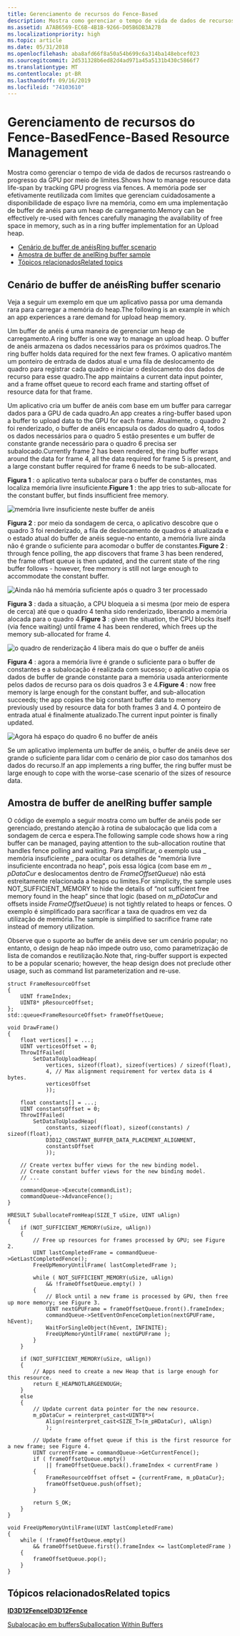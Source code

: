 ```yaml
---
title: Gerenciamento de recursos do Fence-Based
description: Mostra como gerenciar o tempo de vida de dados de recursos rastreando o progresso da GPU por meio de limites. A memória pode ser efetivamente reutilizada com limites que gerenciam cuidadosamente a disponibilidade de espaço livre na memória, como em uma implementação de buffer de anéis para um heap de carregamento.
ms.assetid: A7AB6569-EC6B-4B1B-9266-D05B6DB3A27B
ms.localizationpriority: high
ms.topic: article
ms.date: 05/31/2018
ms.openlocfilehash: aba8afd66f8a50a54b699c6a314ba148ebcef023
ms.sourcegitcommit: 2d531328b6ed82d4ad971a45a5131b430c5866f7
ms.translationtype: MT
ms.contentlocale: pt-BR
ms.lasthandoff: 09/16/2019
ms.locfileid: "74103610"
---
```

# <a name="fence-based-resource-management"></a><span data-ttu-id="6b2e5-104">Gerenciamento de recursos do Fence-Based</span><span class="sxs-lookup"><span data-stu-id="6b2e5-104">Fence-Based Resource Management</span></span>

<span data-ttu-id="6b2e5-105">Mostra como gerenciar o tempo de vida de dados de recursos rastreando o progresso da GPU por meio de limites.</span><span class="sxs-lookup"><span data-stu-id="6b2e5-105">Shows how to manage resource data life-span by tracking GPU progress via fences.</span></span> <span data-ttu-id="6b2e5-106">A memória pode ser efetivamente reutilizada com limites que gerenciam cuidadosamente a disponibilidade de espaço livre na memória, como em uma implementação de buffer de anéis para um heap de carregamento.</span><span class="sxs-lookup"><span data-stu-id="6b2e5-106">Memory can be effectively re-used with fences carefully managing the availability of free space in memory, such as in a ring buffer implementation for an Upload heap.</span></span>

-   [<span data-ttu-id="6b2e5-107">Cenário de buffer de anéis</span><span class="sxs-lookup"><span data-stu-id="6b2e5-107">Ring buffer scenario</span></span>](#ring-buffer-scenario)
-   [<span data-ttu-id="6b2e5-108">Amostra de buffer de anel</span><span class="sxs-lookup"><span data-stu-id="6b2e5-108">Ring buffer sample</span></span>](#ring-buffer-sample)
-   [<span data-ttu-id="6b2e5-109">Tópicos relacionados</span><span class="sxs-lookup"><span data-stu-id="6b2e5-109">Related topics</span></span>](#related-topics)

## <a name="ring-buffer-scenario"></a><span data-ttu-id="6b2e5-110">Cenário de buffer de anéis</span><span class="sxs-lookup"><span data-stu-id="6b2e5-110">Ring buffer scenario</span></span>

<span data-ttu-id="6b2e5-111">Veja a seguir um exemplo em que um aplicativo passa por uma demanda rara para carregar a memória do heap.</span><span class="sxs-lookup"><span data-stu-id="6b2e5-111">The following is an example in which an app experiences a rare demand for upload heap memory.</span></span>

<span data-ttu-id="6b2e5-112">Um buffer de anéis é uma maneira de gerenciar um heap de carregamento.</span><span class="sxs-lookup"><span data-stu-id="6b2e5-112">A ring buffer is one way to manage an upload heap.</span></span> <span data-ttu-id="6b2e5-113">O buffer de anéis armazena os dados necessários para os próximos quadros.</span><span class="sxs-lookup"><span data-stu-id="6b2e5-113">The ring buffer holds data required for the next few frames.</span></span> <span data-ttu-id="6b2e5-114">O aplicativo mantém um ponteiro de entrada de dados atual e uma fila de deslocamento de quadro para registrar cada quadro e iniciar o deslocamento dos dados de recurso para esse quadro.</span><span class="sxs-lookup"><span data-stu-id="6b2e5-114">The app maintains a current data input pointer, and a frame offset queue to record each frame and starting offset of resource data for that frame.</span></span>

<span data-ttu-id="6b2e5-115">Um aplicativo cria um buffer de anéis com base em um buffer para carregar dados para a GPU de cada quadro.</span><span class="sxs-lookup"><span data-stu-id="6b2e5-115">An app creates a ring-buffer based upon a buffer to upload data to the GPU for each frame.</span></span> <span data-ttu-id="6b2e5-116">Atualmente, o quadro 2 foi renderizado, o buffer de anéis encapsula os dados do quadro 4, todos os dados necessários para o quadro 5 estão presentes e um buffer de constante grande necessário para o quadro 6 precisa ser subalocado.</span><span class="sxs-lookup"><span data-stu-id="6b2e5-116">Currently frame 2 has been rendered, the ring buffer wraps around the data for frame 4, all the data required for frame 5 is present, and a large constant buffer required for frame 6 needs to be sub-allocated.</span></span>

<span data-ttu-id="6b2e5-117">**Figura 1** : o aplicativo tenta subalocar para o buffer de constantes, mas localiza memória livre insuficiente.</span><span class="sxs-lookup"><span data-stu-id="6b2e5-117">**Figure 1** : the app tries to sub-allocate for the constant buffer, but finds insufficient free memory.</span></span>

![memória livre insuficiente neste buffer de anéis](images/ring-buffer-1.png)

<span data-ttu-id="6b2e5-119">**Figura 2** : por meio da sondagem de cerca, o aplicativo descobre que o quadro 3 foi renderizado, a fila de deslocamento de quadros é atualizada e o estado atual do buffer de anéis segue-no entanto, a memória livre ainda não é grande o suficiente para acomodar o buffer de constantes.</span><span class="sxs-lookup"><span data-stu-id="6b2e5-119">**Figure 2** : through fence polling, the app discovers that frame 3 has been rendered, the frame offset queue is then updated, and the current state of the ring buffer follows - however, free memory is still not large enough to accommodate the constant buffer.</span></span>

![Ainda não há memória suficiente após o quadro 3 ter processado](images/ring-buffer-2.png)

<span data-ttu-id="6b2e5-121">**Figura 3** : dada a situação, a CPU bloqueia a si mesma (por meio de espera de cerca) até que o quadro 4 tenha sido renderizado, liberando a memória alocada para o quadro 4.</span><span class="sxs-lookup"><span data-stu-id="6b2e5-121">**Figure 3** : given the situation, the CPU blocks itself (via fence waiting) until frame 4 has been rendered, which frees up the memory sub-allocated for frame 4.</span></span>

![o quadro de renderização 4 libera mais do que o buffer de anéis](images/ring-buffer-3.png)

<span data-ttu-id="6b2e5-123">**Figura 4** : agora a memória livre é grande o suficiente para o buffer de constantes e a subalocação é realizada com sucesso; o aplicativo copia os dados de buffer de grande constante para a memória usada anteriormente pelos dados de recurso para os dois quadros 3 e 4.</span><span class="sxs-lookup"><span data-stu-id="6b2e5-123">**Figure 4** : now free memory is large enough for the constant buffer, and sub-allocation succeeds; the app copies the big constant buffer data to memory previously used by resource data for both frames 3 and 4.</span></span> <span data-ttu-id="6b2e5-124">O ponteiro de entrada atual é finalmente atualizado.</span><span class="sxs-lookup"><span data-stu-id="6b2e5-124">The current input pointer is finally updated.</span></span>

![Agora há espaço do quadro 6 no buffer de anéis](images/ring-buffer-4.png)

<span data-ttu-id="6b2e5-126">Se um aplicativo implementa um buffer de anéis, o buffer de anéis deve ser grande o suficiente para lidar com o cenário de pior caso dos tamanhos dos dados do recurso.</span><span class="sxs-lookup"><span data-stu-id="6b2e5-126">If an app implements a ring buffer, the ring buffer must be large enough to cope with the worse-case scenario of the sizes of resource data.</span></span>

## <a name="ring-buffer-sample"></a><span data-ttu-id="6b2e5-127">Amostra de buffer de anel</span><span class="sxs-lookup"><span data-stu-id="6b2e5-127">Ring buffer sample</span></span>

<span data-ttu-id="6b2e5-128">O código de exemplo a seguir mostra como um buffer de anéis pode ser gerenciado, prestando atenção à rotina de subalocação que lida com a sondagem de cerca e espera.</span><span class="sxs-lookup"><span data-stu-id="6b2e5-128">The following sample code shows how a ring buffer can be managed, paying attention to the sub-allocation routine that handles fence polling and waiting.</span></span> <span data-ttu-id="6b2e5-129">Para simplificar, o exemplo usa \_ memória insuficiente \_ para ocultar os detalhes de "memória livre insuficiente encontrada no heap", pois essa lógica (com base em *m \_ pDataCur* e deslocamentos dentro de *FrameOffsetQueue*) não está estreitamente relacionada a heaps ou limites.</span><span class="sxs-lookup"><span data-stu-id="6b2e5-129">For simplicity, the sample uses NOT\_SUFFICIENT\_MEMORY to hide the details of “not sufficient free memory found in the heap” since that logic (based on *m\_pDataCur* and offsets inside *FrameOffsetQueue*) is not tightly related to heaps or fences.</span></span> <span data-ttu-id="6b2e5-130">O exemplo é simplificado para sacrificar a taxa de quadros em vez da utilização de memória.</span><span class="sxs-lookup"><span data-stu-id="6b2e5-130">The sample is simplified to sacrifice frame rate instead of memory utilization.</span></span>

<span data-ttu-id="6b2e5-131">Observe que o suporte ao buffer de anéis deve ser um cenário popular; no entanto, o design de heap não impede outro uso, como parametrização de lista de comandos e reutilização.</span><span class="sxs-lookup"><span data-stu-id="6b2e5-131">Note that, ring-buffer support is expected to be a popular scenario; however, the heap design does not preclude other usage, such as command list parameterization and re-use.</span></span>

``` syntax
struct FrameResourceOffset
{
    UINT frameIndex;
    UINT8* pResourceOffset;
};
std::queue<FrameResourceOffset> frameOffsetQueue;

void DrawFrame()
{
    float vertices[] = ...;
    UINT verticesOffset = 0;
    ThrowIfFailed(
        SetDataToUploadHeap(
            vertices, sizeof(float), sizeof(vertices) / sizeof(float), 
            4, // Max alignment requirement for vertex data is 4 bytes.
            verticesOffset
            ));

    float constants[] = ...;
    UINT constantsOffset = 0;
    ThrowIfFailed(
        SetDataToUploadHeap(
            constants, sizeof(float), sizeof(constants) / sizeof(float), 
            D3D12_CONSTANT_BUFFER_DATA_PLACEMENT_ALIGNMENT,
            constantsOffset
            ));

    // Create vertex buffer views for the new binding model. 
    // Create constant buffer views for the new binding model. 
    // ...

    commandQueue->Execute(commandList);
    commandQueue->AdvanceFence();
}

HRESULT SuballocateFromHeap(SIZE_T uSize, UINT uAlign)
{
    if (NOT_SUFFICIENT_MEMORY(uSize, uAlign))
    {
        // Free up resources for frames processed by GPU; see Figure 2.
        UINT lastCompletedFrame = commandQueue->GetLastCompletedFence();
        FreeUpMemoryUntilFrame( lastCompletedFrame );

        while ( NOT_SUFFICIENT_MEMORY(uSize, uAlign)
            && !frameOffsetQueue.empty() )
        {
            // Block until a new frame is processed by GPU, then free up more memory; see Figure 3.
            UINT nextGPUFrame = frameOffsetQueue.front().frameIndex;
            commandQueue->SetEventOnFenceCompletion(nextGPUFrame, hEvent);
            WaitForSingleObject(hEvent, INFINITE);
            FreeUpMemoryUntilFrame( nextGPUFrame );
        }
    }

    if (NOT_SUFFICIENT_MEMORY(uSize, uAlign))
    {
        // Apps need to create a new Heap that is large enough for this resource.
        return E_HEAPNOTLARGEENOUGH;
    }
    else
    {
        // Update current data pointer for the new resource.
        m_pDataCur = reinterpret_cast<UINT8*>(
            Align(reinterpret_cast<SIZE_T>(m_pHDataCur), uAlign)
            );

        // Update frame offset queue if this is the first resource for a new frame; see Figure 4.
        UINT currentFrame = commandQueue->GetCurrentFence();
        if ( frameOffsetQueue.empty()
            || frameOffsetQueue.back().frameIndex < currentFrame )
        {
            FrameResourceOffset offset = {currentFrame, m_pDataCur};
            frameOffsetQueue.push(offset);
        }

        return S_OK;
    }
}

void FreeUpMemoryUntilFrame(UINT lastCompletedFrame)
{
    while ( !frameOffsetQueue.empty() 
        && frameOffsetQueue.first().frameIndex <= lastCompletedFrame )
    {
        frameOffsetQueue.pop();
    }
}
```

## <a name="related-topics"></a><span data-ttu-id="6b2e5-132">Tópicos relacionados</span><span class="sxs-lookup"><span data-stu-id="6b2e5-132">Related topics</span></span>

<dl> <dt>

[<span data-ttu-id="6b2e5-133">**ID3D12Fence**</span><span class="sxs-lookup"><span data-stu-id="6b2e5-133">**ID3D12Fence**</span></span>](/windows/desktop/api/d3d12/nn-d3d12-id3d12fence)
</dt> <dt>

[<span data-ttu-id="6b2e5-134">Subalocação em buffers</span><span class="sxs-lookup"><span data-stu-id="6b2e5-134">Suballocation Within Buffers</span></span>](large-buffers.md)
</dt> </dl>

 

 




